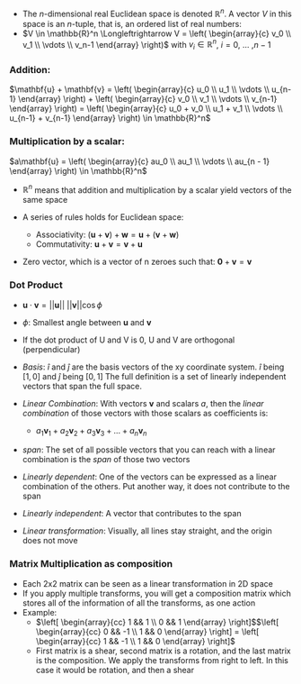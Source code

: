 - The $n$-dimensional real Euclidean space is denoted $\mathbb{R}^n$. A vector $V$ in this space is an $n$-tuple, that is, an ordered list of real numbers:
- $V \in \mathbb{R}^n \Longleftrightarrow V = \left( \begin{array}{c} v_0 \\ v_1 \\ \vdots \\ v_n-1 \end{array} \right)$ with $v_i \in \mathbb{R}^n$, $i = 0$, $\ldots$ ,$n -1$

### Addition:

$\mathbf{u} + \mathbf{v} = \left( \begin{array}{c} u_0 \\ u_1 \\ \vdots \\ u_{n-1} \end{array} \right) + \left( \begin{array}{c} v_0 \\ v_1 \\ \vdots \\ v_{n-1} \end{array} \right) = \left( \begin{array}{c} u_0 + v_0 \\ u_1 + v_1 \\ \vdots \\ u_{n-1} + v_{n-1} \end{array} \right) \in \mathbb{R}^n$

### Multiplication by a scalar:

$a\mathbf{u} = \left( \begin{array}{c} au_0 \\ au_1 \\ \vdots \\ au_{n - 1} \end{array} \right) \in \mathbb{R}^n$

- $\mathbb{R}^n$  means that addition and multiplication by a scalar yield vectors of the same space

- A series of rules holds for Euclidean space:
	- Associativity: $(\mathbf{u} + \mathbf{v}) + \mathbf{w} = \mathbf{u} + (\mathbf{v} + \mathbf{w})$
	- Commutativity: $\mathbf{u} + \mathbf{v} = \mathbf{v} + \mathbf{u}$

- Zero vector, which is a vector of n zeroes such that:  $\mathbf{0} + \mathbf{v} = \mathbf{v}$

### Dot Product
- $\mathbf{u} \cdot \mathbf{v} = ||\mathbf{u}||$ $||\mathbf{v}||\cos\phi$
- $\phi$: Smallest angle between $\mathbf{u}$ and $\mathbf{v}$
- If the dot product of U and V is 0, U and V are orthogonal (perpendicular)

- *Basis*: $\hat{i}$ and $\hat{j}$ are the basis vectors of the xy coordinate system. $\hat{i}$ being $[1,0]$ and $\hat{j}$ being $[0,1]$ The full definition is a set of linearly independent vectors that span the full space.
- *Linear Combination*: With vectors $\mathbf{v}$ and scalars $a$, then the *linear combination* of those vectors with those scalars as coefficients is:
	- $a_1\mathbf{v}_1 + a_2\mathbf{v}_2 + a_3\mathbf{v}_3 + \ldots + a_n\mathbf{v}_n$
- *span*: The set of all possible vectors that you can reach with a linear combination is the *span* of those two vectors
- *Linearly dependent*: One of the vectors can be expressed as a linear combination of the others. Put another way, it does not contribute to the span
- *Linearly independent*: A vector that contributes to the span
- *Linear transformation*: Visually, all lines stay straight, and the origin does not move


### Matrix Multiplication as composition
- Each 2x2 matrix can be seen as a linear transformation in 2D space
- If you apply multiple transforms, you will get a composition matrix which stores all of the information of all the transforms, as one action
- Example:
	- $\left[ \begin{array}{cc} 1 && 1 \\ 0 && 1 \end{array} \right]$$\left[ \begin{array}{cc} 0 && -1 \\ 1 && 0 \end{array} \right] = \left[ \begin{array}{cc} 1 && -1 \\ 1 && 0 \end{array} \right]$
	- First matrix is a shear, second matrix is a rotation, and the last matrix is the composition. We apply the transforms from right to left. In this case it would be rotation, and then a shear



















